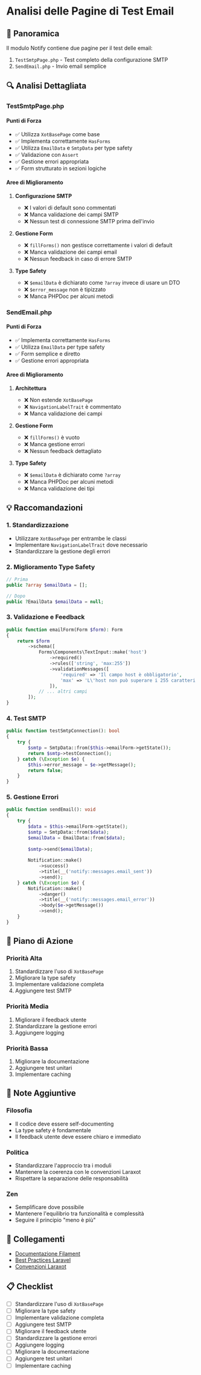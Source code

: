 # Analisi delle Pagine di Test Email

## 🎯 Panoramica

Il modulo Notify contiene due pagine per il test delle email:
1. `TestSmtpPage.php` - Test completo della configurazione SMTP
2. `SendEmail.php` - Invio email semplice

## 🔍 Analisi Dettagliata

### TestSmtpPage.php

#### Punti di Forza
- ✅ Utilizza `XotBasePage` come base
- ✅ Implementa correttamente `HasForms`
- ✅ Utilizza `EmailData` e `SmtpData` per type safety
- ✅ Validazione con `Assert`
- ✅ Gestione errori appropriata
- ✅ Form strutturato in sezioni logiche

#### Aree di Miglioramento
1. **Configurazione SMTP**
   - ❌ I valori di default sono commentati
   - ❌ Manca validazione dei campi SMTP
   - ❌ Nessun test di connessione SMTP prima dell'invio

2. **Gestione Form**
   - ❌ `fillForms()` non gestisce correttamente i valori di default
   - ❌ Manca validazione dei campi email
   - ❌ Nessun feedback in caso di errore SMTP

3. **Type Safety**
   - ❌ `$emailData` è dichiarato come `?array` invece di usare un DTO
   - ❌ `$error_message` non è tipizzato
   - ❌ Manca PHPDoc per alcuni metodi

### SendEmail.php

#### Punti di Forza
- ✅ Implementa correttamente `HasForms`
- ✅ Utilizza `EmailData` per type safety
- ✅ Form semplice e diretto
- ✅ Gestione errori appropriata

#### Aree di Miglioramento
1. **Architettura**
   - ❌ Non estende `XotBasePage`
   - ❌ `NavigationLabelTrait` è commentato
   - ❌ Manca validazione dei campi

2. **Gestione Form**
   - ❌ `fillForms()` è vuoto
   - ❌ Manca gestione errori
   - ❌ Nessun feedback dettagliato

3. **Type Safety**
   - ❌ `$emailData` è dichiarato come `?array`
   - ❌ Manca PHPDoc per alcuni metodi
   - ❌ Manca validazione dei tipi

## 💡 Raccomandazioni

### 1. Standardizzazione
- Utilizzare `XotBasePage` per entrambe le classi
- Implementare `NavigationLabelTrait` dove necessario
- Standardizzare la gestione degli errori

### 2. Miglioramento Type Safety
```php
// Prima
public ?array $emailData = [];

// Dopo
public ?EmailData $emailData = null;
```

### 3. Validazione e Feedback
```php
public function emailForm(Form $form): Form
{
    return $form
        ->schema([
            Forms\Components\TextInput::make('host')
                ->required()
                ->rules(['string', 'max:255'])
                ->validationMessages([
                    'required' => 'Il campo host è obbligatorio',
                    'max' => 'L\'host non può superare i 255 caratteri',
                ]),
            // ... altri campi
        ]);
}
```

### 4. Test SMTP
```php
public function testSmtpConnection(): bool
{
    try {
        $smtp = SmtpData::from($this->emailForm->getState());
        return $smtp->testConnection();
    } catch (\Exception $e) {
        $this->error_message = $e->getMessage();
        return false;
    }
}
```

### 5. Gestione Errori
```php
public function sendEmail(): void
{
    try {
        $data = $this->emailForm->getState();
        $smtp = SmtpData::from($data);
        $emailData = EmailData::from($data);
        
        $smtp->send($emailData);
        
        Notification::make()
            ->success()
            ->title(__('notify::messages.email_sent'))
            ->send();
    } catch (\Exception $e) {
        Notification::make()
            ->danger()
            ->title(__('notify::messages.email_error'))
            ->body($e->getMessage())
            ->send();
    }
}
```

## 🔄 Piano di Azione

### Priorità Alta
1. Standardizzare l'uso di `XotBasePage`
2. Migliorare la type safety
3. Implementare validazione completa
4. Aggiungere test SMTP

### Priorità Media
1. Migliorare il feedback utente
2. Standardizzare la gestione errori
3. Aggiungere logging

### Priorità Bassa
1. Migliorare la documentazione
2. Aggiungere test unitari
3. Implementare caching

## 📝 Note Aggiuntive

### Filosofia
- Il codice deve essere self-documenting
- La type safety è fondamentale
- Il feedback utente deve essere chiaro e immediato

### Politica
- Standardizzare l'approccio tra i moduli
- Mantenere la coerenza con le convenzioni Laraxot
- Rispettare la separazione delle responsabilità

### Zen
- Semplificare dove possibile
- Mantenere l'equilibrio tra funzionalità e complessità
- Seguire il principio "meno è più"

## 🔗 Collegamenti

- [Documentazione Filament](https://filamentphp.com/docs)
- [Best Practices Laravel](https://laravel.com/docs/best-practices)
- [Convenzioni Laraxot](../Xot/docs/laraxot-conventions.md)

## 📋 Checklist

- [ ] Standardizzare l'uso di `XotBasePage`
- [ ] Migliorare la type safety
- [ ] Implementare validazione completa
- [ ] Aggiungere test SMTP
- [ ] Migliorare il feedback utente
- [ ] Standardizzare la gestione errori
- [ ] Aggiungere logging
- [ ] Migliorare la documentazione
- [ ] Aggiungere test unitari
- [ ] Implementare caching 